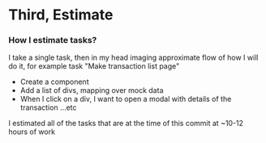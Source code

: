 # Third, Estimate

### How I estimate tasks?
I take a single task, then in my head imaging approximate flow of how I will do it, for example task "Make transaction list page"
- Create a component
- Add a list of divs, mapping over mock data
- When I click on a div, I want to open a modal with details of the transaction
...etc

I estimated all of the tasks that are at the time of this commit at ~10-12 hours of work
